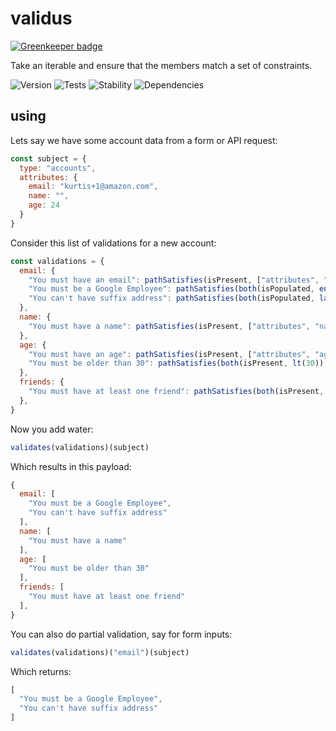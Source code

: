 # validus

[![Greenkeeper badge](https://badges.greenkeeper.io/krainboltgreene/validus.js.svg)](https://greenkeeper.io/)

Take an iterable and ensure that the members match a set of constraints.

![Version][BADGE_VERSION]
![Tests][BADGE_TRAVIS]
![Stability][BADGE_STABILITY]
![Dependencies][BADGE_DEPENDENCY]


## using

Lets say we have some account data from a form or API request:



``` javascript
const subject = {
  type: "accounts",
  attributes: {
    email: "kurtis+1@amazon.com",
    name: "",
    age: 24
  }
}
```

Consider this list of validations for a new account:

``` javascript
const validations = {
  email: {
    "You must have an email": pathSatisfies(isPresent, ["attributes", "email"]),
    "You must be a Google Employee": pathSatisfies(both(isPopulated, endsWith("@google.com")), ["attributes", "email"]),
    "You can't have suffix address": pathSatisfies(both(isPopulated, lacksText("+")), ["attributes", "email"]),
  },
  name: {
    "You must have a name": pathSatisfies(isPresent, ["attributes", "name"]),
  },
  age: {
    "You must have an age": pathSatisfies(isPresent, ["attributes", "age"]),
    "You must be older than 30": pathSatisfies(both(isPresent, lt(30)), ["attributes", "age"]),
  },
  friends: {
    "You must have at least one friend": pathSatisfies(both(isPresent, isPopulated), ["attributes", "friends"]),
  },
}
```

Now you add water:

``` javascript
validates(validations)(subject)
```

Which results in this payload:

``` javascript
{
  email: [
    "You must be a Google Employee",
    "You can't have suffix address"
  ],
  name: [
    "You must have a name"
  ],
  age: [
    "You must be older than 30"
  ],
  friends: [
    "You must have at least one friend"
  ],
}
```

You can also do partial validation, say for form inputs:

``` javascript
validates(validations)("email")(subject)
```

Which returns:

``` javascript
[
  "You must be a Google Employee",
  "You can't have suffix address"
]
```


[BADGE_TRAVIS]: https://img.shields.io/travis/krainboltgreene/validus.js.svg?maxAge=2592000&style=flat-square
[BADGE_VERSION]: https://img.shields.io/npm/v/validus.svg?maxAge=2592000&style=flat-square
[BADGE_STABILITY]: https://img.shields.io/badge/stability-strong-green.svg?maxAge=2592000&style=flat-square
[BADGE_DEPENDENCY]: https://img.shields.io/david/krainboltgreene/validus.js.svg?maxAge=2592000&style=flat-square
